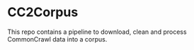 # CC2Corpus
This repo contains a pipeline to download, clean and process CommonCrawl data into a corpus.

